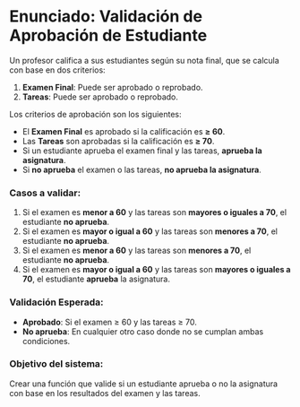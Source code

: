 # Enunciado: Validación de Aprobación de Estudiante

Un profesor califica a sus estudiantes según su nota final, que se calcula con base en dos criterios:

1. **Examen Final**: Puede ser aprobado o reprobado.
2. **Tareas**: Puede ser aprobado o reprobado.

Los criterios de aprobación son los siguientes:
- El **Examen Final** es aprobado si la calificación es **≥ 60**.
- Las **Tareas** son aprobadas si la calificación es **≥ 70**.
- Si un estudiante aprueba el examen final y las tareas, **aprueba la asignatura**.
- Si **no aprueba** el examen o las tareas, **no aprueba la asignatura**.

### **Casos a validar:**

1. Si el examen es **menor a 60** y las tareas son **mayores o iguales a 70**, el estudiante **no aprueba**.
2. Si el examen es **mayor o igual a 60** y las tareas son **menores a 70**, el estudiante **no aprueba**.
3. Si el examen es **menor a 60** y las tareas son **menores a 70**, el estudiante **no aprueba**.
4. Si el examen es **mayor o igual a 60** y las tareas son **mayores o iguales a 70**, el estudiante **aprueba** la asignatura.

### **Validación Esperada:**

- **Aprobado**: Si el examen ≥ 60 y las tareas ≥ 70.
- **No aprueba**: En cualquier otro caso donde no se cumplan ambas condiciones.

### **Objetivo del sistema:**
Crear una función que valide si un estudiante aprueba o no la asignatura con base en los resultados del examen y las tareas.
